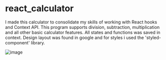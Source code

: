 # react_calculator
 
I made this calculator to consolidate my skills of working with React hooks and Context API.
This program supports division, subtraction, multiplication and all other basic calculator features. All states and functions was saved in context. Design layout was found in google and for styles i used the 'styled-component' library.

![image](https://user-images.githubusercontent.com/78738974/179940847-b57d1afc-93ad-4472-be85-e7d3a32a62a6.png)
